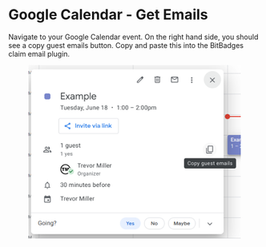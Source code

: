 # Google Calendar - Get Emails

Navigate to your Google Calendar event. On the right hand side, you should see a copy guest emails button. Copy and paste this into the BitBadges claim email plugin.

<figure><img src="../../../.gitbook/assets/image.png" alt=""><figcaption></figcaption></figure>
